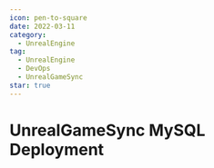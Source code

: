 ```yaml
---
icon: pen-to-square
date: 2022-03-11
category:
  - UnrealEngine
tag:
  - UnrealEngine
  - DevOps
  - UnrealGameSync
star: true
---
```


# UnrealGameSync MySQL Deployment
